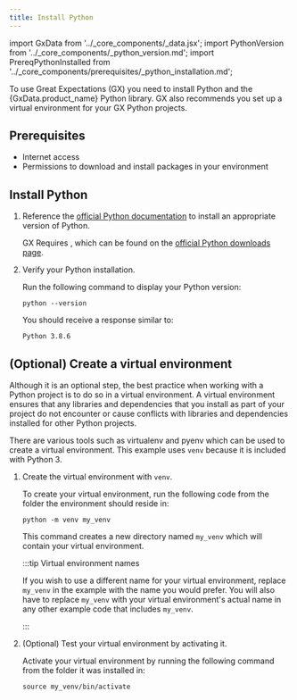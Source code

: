 ```yaml
---
title: Install Python
---
```


import GxData from '../_core_components/_data.jsx';
import PythonVersion from '../_core_components/_python_version.md';
import PrereqPythonInstalled from '../_core_components/prerequisites/_python_installation.md';

To use Great Expectations (GX) you need to install Python and the {GxData.product_name} Python library. GX also recommends you set up a virtual environment for your GX Python projects.

## Prerequisites

- Internet access
- Permissions to download and install packages in your environment

## Install Python

1. Reference the [official Python documentation](https://www.python.org/) to install an appropriate version of Python.

   GX Requires <PythonVersion/>, which can be found on the [official Python downloads page](https://www.python.org/downloads/).


2. Verify your Python installation.

   Run the following command to display your Python version:

   ```shell title="Terminal input"
   python --version
   ```

   You should receive a response similar to:

   ```shell title="Terminal output"
   Python 3.8.6
   ```

## (Optional) Create a virtual environment

   Although it is an optional step, the best practice when working with a Python project is to do so in a virtual environment.  A virtual environment ensures that any libraries and dependencies that you install as part of your project do not encounter or cause conflicts with libraries and dependencies installed for other Python projects.

   There are various tools such as virtualenv and pyenv which can be used to create a virtual environment.  This example uses `venv` because it is included with Python 3.

1. Create the virtual environment with `venv`.

   To create your virtual environment, run the following code from the folder the environment should reside in:

   ```shell title="Terminal input"
   python -m venv my_venv
   ```

   This command creates a new directory named `my_venv` which will contain your virtual environment.

   :::tip Virtual environment names

   If you wish to use a different name for your virtual environment, replace `my_venv` in the example with the name you would prefer.  You will also have to replace `my_venv` with your virtual environment's actual name in any other example code that includes `my_venv`.

   :::

2. (Optional) Test your virtual environment by activating it.

   Activate your virtual environment by running the following command from the folder it was installed in:

   ```shell title="Terminal input"
   source my_venv/bin/activate
   ```
